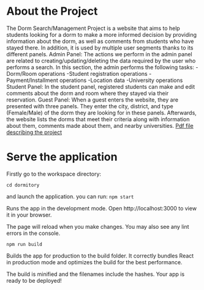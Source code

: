 # About the Project 
The Dorm Search/Management Project is a website that aims to help students looking for a dorm to make a more informed decision by providing information about the dorm, as well as comments from students who have stayed there. In addition, it is used by multiple user segments thanks to its different panels.
Admin Panel:
The actions we perform in the admin panel are related to creating/updating/deleting the data required by the user who performs a search. In this section, the admin performs the following tasks:
-Dorm/Room operations
-Student registration operations
-Payment/Installment operations
-Location data
-University operations
Student Panel:
In the student panel, registered students can make and edit comments about the dorm and room where they stayed via their reservation.
Guest Panel:
When a guest enters the website, they are presented with three panels. They enter the city, district, and type (Female/Male) of the dorm they are looking for in these panels. Afterwards, the website lists the dorms that meet their criteria along with information about them, comments made about them, and nearby universities.
[Pdf file describing the project](https://drive.google.com/file/d/1yVcKtvxXj0y2ep9LjDa-mI5pMX6uL8RW/view?usp=share_link)

# Serve the application

Firstly go to the workspace directory:
  
  `cd dormitory`

and launch the application. you can run:
`npm start`

Runs the app in the development mode.
Open http://localhost:3000 to view it in your browser.

The page will reload when you make changes.
You may also see any lint errors in the console.

`npm run build`

Builds the app for production to the build folder.
It correctly bundles React in production mode and optimizes the build for the best performance.

The build is minified and the filenames include the hashes.
Your app is ready to be deployed!



